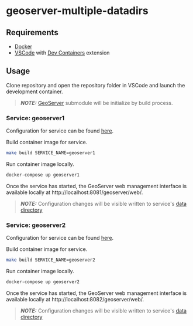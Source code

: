 # geoserver-multiple-datadirs

## Requirements

- [Docker](https://www.docker.com/)
- [VSCode](https://code.visualstudio.com/) with [Dev Containers](https://code.visualstudio.com/docs/devcontainers/tutorial#_install-the-extension) extension

## Usage

Clone repository and open the repository folder in VSCode and launch the development container.

> **_NOTE:_**  [GeoServer](https://github.com/geoserver/geoserver) submodule will be initialize by build process.


### Service: geoserver1

Configuration for service can be found [here](./services/geoserver1/config.env).

Build container image for service.

```bash
make build SERVICE_NAME=geoserver1
```

Run container image locally.

```bash
docker-compose up geoserver1 
```

Once the service has started, the GeoServer web management interface is available locally at http://localhost:8081/geoserver/web/.

> **_NOTE:_**  Configuration changes will be visible written to service's [data directory](services/geoserver1/data/release/)

### Service: geoserver2

Configuration for service can be found [here](./services/geoserver2/config.env).

Build container image for service.

```bash
make build SERVICE_NAME=geoserver2
```

Run container image locally.

```bash
docker-compose up geoserver2
```

Once the service has started, the GeoServer web management interface is available locally at http://localhost:8082/geoserver/web/.

> **_NOTE:_**  Configuration changes will be visible written to service's [data directory](services/geoserver2/data/release/)
